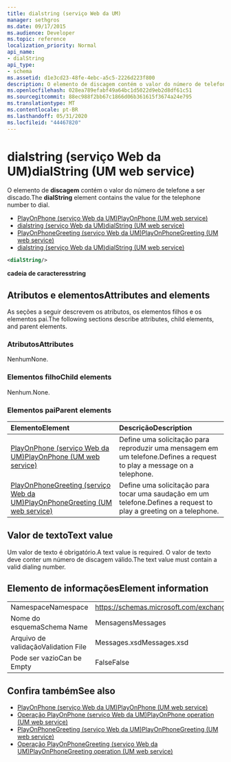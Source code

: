 ```yaml
---
title: dialstring (serviço Web da UM)
manager: sethgros
ms.date: 09/17/2015
ms.audience: Developer
ms.topic: reference
localization_priority: Normal
api_name:
- dialString
api_type:
- schema
ms.assetid: d1e3cd23-48fe-4ebc-a5c5-2226d223f800
description: O elemento de discagem contém o valor do número de telefone a ser discado.
ms.openlocfilehash: 028ea789efabf49a64bc1d5022d9eb2d8df61c51
ms.sourcegitcommit: 88ec988f2bb67c1866d06b361615f3674a24e795
ms.translationtype: MT
ms.contentlocale: pt-BR
ms.lasthandoff: 05/31/2020
ms.locfileid: "44467820"
---
```

# <a name="dialstring-um-web-service"></a><span data-ttu-id="c8a00-103">dialstring (serviço Web da UM)</span><span class="sxs-lookup"><span data-stu-id="c8a00-103">dialString (UM web service)</span></span>

<span data-ttu-id="c8a00-104">O elemento de **discagem** contém o valor do número de telefone a ser discado.</span><span class="sxs-lookup"><span data-stu-id="c8a00-104">The **dialString** element contains the value for the telephone number to dial.</span></span> 
  
- [<span data-ttu-id="c8a00-105">PlayOnPhone (serviço Web da UM)</span><span class="sxs-lookup"><span data-stu-id="c8a00-105">PlayOnPhone (UM web service)</span></span>](playonphone-um-web-service.md) 
- [<span data-ttu-id="c8a00-106">dialstring (serviço Web da UM)</span><span class="sxs-lookup"><span data-stu-id="c8a00-106">dialString (UM web service)</span></span>](dialstring-um-web-service.md) 
- [<span data-ttu-id="c8a00-107">PlayOnPhoneGreeting (serviço Web da UM)</span><span class="sxs-lookup"><span data-stu-id="c8a00-107">PlayOnPhoneGreeting (UM web service)</span></span>](playonphonegreeting-um-web-service.md) 
- [<span data-ttu-id="c8a00-108">dialstring (serviço Web da UM)</span><span class="sxs-lookup"><span data-stu-id="c8a00-108">dialString (UM web service)</span></span>](dialstring-um-web-service.md)
  
```xml
<dialString/>
```

 <span data-ttu-id="c8a00-109">**cadeia de caracteres**</span><span class="sxs-lookup"><span data-stu-id="c8a00-109">**string**</span></span>
## <a name="attributes-and-elements"></a><span data-ttu-id="c8a00-110">Atributos e elementos</span><span class="sxs-lookup"><span data-stu-id="c8a00-110">Attributes and elements</span></span>

<span data-ttu-id="c8a00-111">As seções a seguir descrevem os atributos, os elementos filhos e os elementos pai.</span><span class="sxs-lookup"><span data-stu-id="c8a00-111">The following sections describe attributes, child elements, and parent elements.</span></span>
  
### <a name="attributes"></a><span data-ttu-id="c8a00-112">Atributos</span><span class="sxs-lookup"><span data-stu-id="c8a00-112">Attributes</span></span>

<span data-ttu-id="c8a00-113">Nenhum</span><span class="sxs-lookup"><span data-stu-id="c8a00-113">None.</span></span>
  
### <a name="child-elements"></a><span data-ttu-id="c8a00-114">Elementos filho</span><span class="sxs-lookup"><span data-stu-id="c8a00-114">Child elements</span></span>

<span data-ttu-id="c8a00-115">Nenhum.</span><span class="sxs-lookup"><span data-stu-id="c8a00-115">None.</span></span>
  
### <a name="parent-elements"></a><span data-ttu-id="c8a00-116">Elementos pai</span><span class="sxs-lookup"><span data-stu-id="c8a00-116">Parent elements</span></span>

|<span data-ttu-id="c8a00-117">**Elemento**</span><span class="sxs-lookup"><span data-stu-id="c8a00-117">**Element**</span></span>|<span data-ttu-id="c8a00-118">**Descrição**</span><span class="sxs-lookup"><span data-stu-id="c8a00-118">**Description**</span></span>|
|:-----|:-----|
|[<span data-ttu-id="c8a00-119">PlayOnPhone (serviço Web da UM)</span><span class="sxs-lookup"><span data-stu-id="c8a00-119">PlayOnPhone (UM web service)</span></span>](playonphone-um-web-service.md) <br/> |<span data-ttu-id="c8a00-120">Define uma solicitação para reproduzir uma mensagem em um telefone.</span><span class="sxs-lookup"><span data-stu-id="c8a00-120">Defines a request to play a message on a telephone.</span></span>  <br/> |
|[<span data-ttu-id="c8a00-121">PlayOnPhoneGreeting (serviço Web da UM)</span><span class="sxs-lookup"><span data-stu-id="c8a00-121">PlayOnPhoneGreeting (UM web service)</span></span>](playonphonegreeting-um-web-service.md) <br/> |<span data-ttu-id="c8a00-122">Define uma solicitação para tocar uma saudação em um telefone.</span><span class="sxs-lookup"><span data-stu-id="c8a00-122">Defines a request to play a greeting on a telephone.</span></span>  <br/> |
   
## <a name="text-value"></a><span data-ttu-id="c8a00-123">Valor de texto</span><span class="sxs-lookup"><span data-stu-id="c8a00-123">Text value</span></span>

<span data-ttu-id="c8a00-124">Um valor de texto é obrigatório.</span><span class="sxs-lookup"><span data-stu-id="c8a00-124">A text value is required.</span></span> <span data-ttu-id="c8a00-125">O valor de texto deve conter um número de discagem válido.</span><span class="sxs-lookup"><span data-stu-id="c8a00-125">The text value must contain a valid dialing number.</span></span>
  
## <a name="element-information"></a><span data-ttu-id="c8a00-126">Elemento de informações</span><span class="sxs-lookup"><span data-stu-id="c8a00-126">Element information</span></span>

|||
|:-----|:-----|
|<span data-ttu-id="c8a00-127">Namespace</span><span class="sxs-lookup"><span data-stu-id="c8a00-127">Namespace</span></span>  <br/> |https://schemas.microsoft.com/exchange/services/2006/messages  <br/> |
|<span data-ttu-id="c8a00-128">Nome do esquema</span><span class="sxs-lookup"><span data-stu-id="c8a00-128">Schema Name</span></span>  <br/> |<span data-ttu-id="c8a00-129">Mensagens</span><span class="sxs-lookup"><span data-stu-id="c8a00-129">Messages</span></span>  <br/> |
|<span data-ttu-id="c8a00-130">Arquivo de validação</span><span class="sxs-lookup"><span data-stu-id="c8a00-130">Validation File</span></span>  <br/> |<span data-ttu-id="c8a00-131">Messages.xsd</span><span class="sxs-lookup"><span data-stu-id="c8a00-131">Messages.xsd</span></span>  <br/> |
|<span data-ttu-id="c8a00-132">Pode ser vazio</span><span class="sxs-lookup"><span data-stu-id="c8a00-132">Can be Empty</span></span>  <br/> |<span data-ttu-id="c8a00-133">False</span><span class="sxs-lookup"><span data-stu-id="c8a00-133">False</span></span>  <br/> |
   
## <a name="see-also"></a><span data-ttu-id="c8a00-134">Confira também</span><span class="sxs-lookup"><span data-stu-id="c8a00-134">See also</span></span>

- [<span data-ttu-id="c8a00-135">PlayOnPhone (serviço Web da UM)</span><span class="sxs-lookup"><span data-stu-id="c8a00-135">PlayOnPhone (UM web service)</span></span>](playonphone-um-web-service.md)  
- [<span data-ttu-id="c8a00-136">Operação PlayOnPhone (serviço Web da UM)</span><span class="sxs-lookup"><span data-stu-id="c8a00-136">PlayOnPhone operation (UM web service)</span></span>](playonphone-operation-um-web-service.md)  
- [<span data-ttu-id="c8a00-137">PlayOnPhoneGreeting (serviço Web da UM)</span><span class="sxs-lookup"><span data-stu-id="c8a00-137">PlayOnPhoneGreeting (UM web service)</span></span>](playonphonegreeting-um-web-service.md)  
- [<span data-ttu-id="c8a00-138">Operação PlayOnPhoneGreeting (serviço Web da UM)</span><span class="sxs-lookup"><span data-stu-id="c8a00-138">PlayOnPhoneGreeting operation (UM web service)</span></span>](playonphonegreeting-operation-um-web-service.md)

